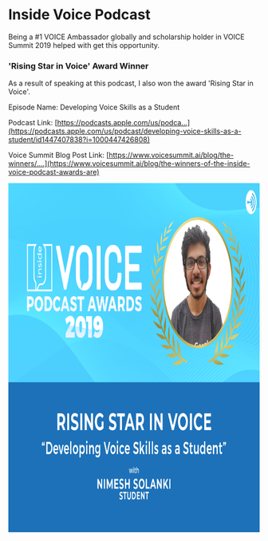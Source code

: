 # Inside Voice Podcast

Being a #1 VOICE Ambassador globally and scholarship holder in VOICE Summit 2019 helped 
with get this opportunity. 

### 'Rising Star in Voice' Award Winner
As a result of speaking at this podcast, I also won the award 'Rising Star in Voice'.

Episode Name: Developing Voice Skills as a Student

Podcast Link: [https://podcasts.apple.com/us/podca...](https://podcasts.apple.com/us/podcast/developing-voice-skills-as-a-student/id1447407838?i=1000447426808)

Voice Summit Blog Post Link: [https://www.voicesummit.ai/blog/the-winners/....](https://www.voicesummit.ai/blog/the-winners-of-the-inside-voice-podcast-awards-are)

<img src="./risingStar.jp2" height=700 width=700>